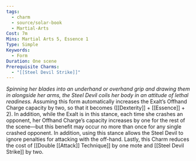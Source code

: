 ```yaml
---
tags:
  - charm
  - source/solar-book
  - Martial-Arts
Cost: 7m
Mins: Martial Arts 5, Essence 1
Type: Simple
Keywords:
  - Form
Duration: One scene
Prerequisite Charms:
  - "[[Steel Devil Strike]]"
---
```

*Spinning her blades into an underhand or overhand grip and drawing them in alongside her arms, the Steel Devil coils her body in an attitude of lethal readiness.*
Assuming this form automatically increases the Exalt’s Offhand Charge capacity by two, so that it becomes ([[Dexterity]] + [[Essence]] + 2). In addition, while the Exalt is in this stance, each time she crashes an opponent, her Offhand Charge’s capacity increases by one for the rest of the scene—but this benefit may occur no more than once for any single crashed opponent. In addition, using this stance allows the Steel Devil to ignore penalties for attacking with the off-hand. Lastly, this Charm reduces the cost of [[Double [[Attack]] Technique]] by one mote and [[Steel Devil Strike]] by two.